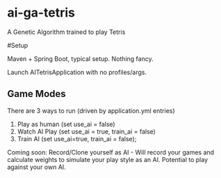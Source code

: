 ai-ga-tetris
============

A Genetic Algorithm trained to play Tetris

#Setup

Maven + Spring Boot, typical setup. Nothing fancy.

Launch AITetrisApplication with no profiles/args.


## Game Modes 

There are 3 ways to run (driven by application.yml entries)
1. Play as human (set use_ai = false)
2. Watch AI Play (set use_ai = true, train_ai = false)
3. Train AI (set use_ai=true, train_ai = false);

Coming soon:
Record/Clone yourself as AI  - Will record your games and calculate weights to simulate your play style as an AI. Potential to play against your own AI.